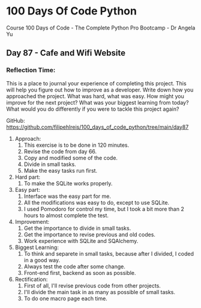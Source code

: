 # 100 Days Of Code Python
Course 100 Days of Code - The Complete Python Pro Bootcamp - Dr Angela Yu

## Day 87 - Cafe and Wifi Website

### **Reflection Time:**
This is a place to journal your experience of completing this project. This will help you figure out how to improve as a developer.
Write down how you approached the project. What was hard, what was easy. How might you improve for the next project? What was your biggest learning from today? What would you do differently if you were to tackle this project again?

GitHub: https://github.com/filipehlreis/100_days_of_code_python/tree/main/day87

1. Approach:
	1. This exercise is to be done in 120 minutes.
	2. Revise the code from day 66.
	3. Copy and modified some of the code.
    4. Divide in small tasks.
	5. Make the easy tasks run first.
2. Hard part:
	1. To make the SQLite works properly.
3. Easy part:
    1. Interface was the easy part for me.
    2. All the modifications was easy to do, except to use SQLite.
    3. I used Pomodoro for control my time, but I took a bit more than 2 hours to almost complete the test.
4. Improvement:
    1. Get the importance to divide in small tasks.
    2. Get the importance to revise previous and old codes.
    3. Work experience with SQLite and SQAlchemy.
5.  Biggest Learning:
    1. To think and separete in small tasks, because after I divided, I coded in a good way.
    2. Always test the code after some change.
    3. Front-end first, backend as soon as possible.
6.  Rectification:
    1. First of all, I'll revise previous code from other projects.
    2. I'll divide the main task in as many as possible of small tasks.
    3. To do one macro page each time.